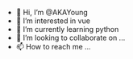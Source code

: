 - 👋 Hi, I’m @AKAYoung
- 👀 I’m interested in vue
- 🌱 I’m currently learning python
- 💞️ I’m looking to collaborate on ...
- 📫 How to reach me ...

<!---
AKAYoung/AKAYoung is a ✨ special ✨ repository because its `README.md` (this file) appears on your GitHub profile.
You can click the Preview link to take a look at your changes.
--->
